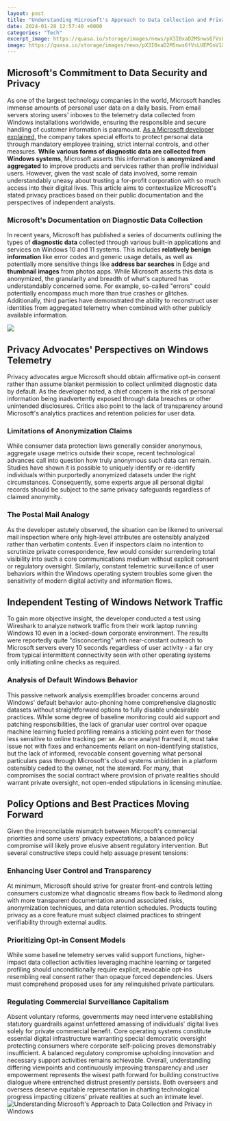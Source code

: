 ```yaml
---
layout: post
title: "Understanding Microsoft's Approach to Data Collection and Privacy in Windows"
date: 2024-01-28 12:57:40 +0000
categories: "Tech"
excerpt_image: https://quasa.io/storage/images/news/pX3I0xaD2MSnws6fVsLUEPGnV1XzunPuBlbHfwvR.jpg
image: https://quasa.io/storage/images/news/pX3I0xaD2MSnws6fVsLUEPGnV1XzunPuBlbHfwvR.jpg
---
```


## Microsoft's Commitment to Data Security and Privacy
As one of the largest technology companies in the world, Microsoft handles immense amounts of personal user data on a daily basis. From email servers storing users' inboxes to the telemetry data collected from Windows installations worldwide, ensuring the responsible and secure handling of customer information is paramount. [As a Microsoft developer explained](https://yt.io.vn/collection/akhtar), the company takes special efforts to protect personal data through mandatory employee training, strict internal controls, and other measures. 
**While various forms of diagnostic data are collected from Windows systems**, Microsoft asserts this information is **anonymized and aggregated** to improve products and services rather than profile individual users. However, given the vast scale of data involved, some remain understandably uneasy about trusting a for-profit corporation with so much access into their digital lives. This article aims to contextualize Microsoft's stated privacy practices based on their public documentation and the perspectives of independent analysts.
### Microsoft's Documentation on Diagnostic Data Collection
In recent years, Microsoft has published a series of documents outlining the types of **diagnostic data** collected through various built-in applications and services on Windows 10 and 11 systems. This includes **relatively benign information** like error codes and generic usage details, as well as potentially more sensitive things like **address bar searches** in Edge and **thumbnail images** from photos apps. 
While Microsoft asserts this data is anonymized, the granularity and breadth of what's captured has understandably concerned some. For example, so-called "errors" could potentially encompass much more than true crashes or glitches. Additionally, third parties have demonstrated the ability to reconstruct user identities from aggregated telemetry when combined with other publicly available information.

![](https://www.questionpro.com/blog/wp-content/uploads/2019/06/DataCollection-992x594.jpg)
## Privacy Advocates' Perspectives on Windows Telemetry 
Privacy advocates argue Microsoft should obtain affirmative opt-in consent rather than assume blanket permission to collect unlimited diagnostic data by default. As the developer noted, a chief concern is the risk of personal information being inadvertently exposed through data breaches or other unintended disclosures. Critics also point to the lack of transparency around Microsoft's analytics practices and retention policies for user data.
### Limitations of Anonymization Claims 
While consumer data protection laws generally consider anonymous, aggregate usage metrics outside their scope, recent technological advances call into question how truly anonymous such data can remain. Studies have shown it is possible to uniquely identify or re-identify individuals within purportedly anonymized datasets under the right circumstances. Consequently, some experts argue all personal digital records should be subject to the same privacy safeguards regardless of claimed anonymity.
### The Postal Mail Analogy
As the developer astutely observed, the situation can be likened to universal mail inspection where only high-level attributes are ostensibly analyzed rather than verbatim contents. Even if inspectors claim no intention to scrutinize private correspondence, few would consider surrendering total visibility into such a core communications medium without explicit consent or regulatory oversight. Similarly, constant telemetric surveillance of user behaviors within the Windows operating system troubles some given the sensitivity of modern digital activity and information flows.
## Independent Testing of Windows Network Traffic 
To gain more objective insight, the developer conducted a test using Wireshark to analyze network traffic from their work laptop running Windows 10 even in a locked-down corporate environment. The results were reportedly quite "disconcerting" with near-constant outreach to Microsoft servers every 10 seconds regardless of user activity - a far cry from typical intermittent connectivity seen with other operating systems only initiating online checks as required.  
### Analysis of Default Windows Behavior
This passive network analysis exemplifies broader concerns around Windows' default behavior auto-phoning home comprehensive diagnostic datasets without straightforward options to fully disable undesirable practices. While some degree of baseline monitoring could aid support and patching responsibilities, the lack of granular user control over opaque machine learning fueled profiling remains a sticking point even for those less sensitive to online tracking per se. 
As one analyst framed it, most take issue not with fixes and enhancements reliant on non-identifying statistics, but the lack of informed, revocable consent governing what personal particulars pass through Microsoft's cloud systems unbidden in a platform ostensibly ceded to the owner, not the steward. For many, that compromises the social contract where provision of private realities should warrant private oversight, not open-ended stipulations in licensing minutiae.
## Policy Options and Best Practices Moving Forward 
Given the irreconcilable mismatch between Microsoft's commercial priorities and some users' privacy expectations, a balanced policy compromise will likely prove elusive absent regulatory intervention. But several constructive steps could help assuage present tensions:
### Enhancing User Control and Transparency 
At minimum, Microsoft should strive for greater front-end controls letting consumers customize what diagnostic streams flow back to Redmond along with more transparent documentation around associated risks, anonymization techniques, and data retention schedules. Products touting privacy as a core feature must subject claimed practices to stringent verifiability through external audits. 
### Prioritizing Opt-in Consent Models 
While some baseline telemetry serves valid support functions, higher-impact data collection activities leveraging machine learning or targeted profiling should unconditionally require explicit, revocable opt-ins resembling real consent rather than opaque forced dependencies. Users must comprehend proposed uses for any relinquished private particulars.
### Regulating Commercial Surveillance Capitalism  
Absent voluntary reforms, governments may need intervene establishing statutory guardrails against unfettered amassing of individuals' digital lives solely for private commercial benefit. Core operating systems constitute essential digital infrastructure warranting special democratic oversight protecting consumers where corporate self-policing proves demonstrably insufficient. A balanced regulatory compromise upholding innovation and necessary support activities remains achievable.
Overall, understanding differing viewpoints and continuously improving transparency and user empowerment represents the wisest path forward for building constructive dialogue where entrenched distrust presently persists. Both overseers and oversees deserve equitable representation in charting technological progress impacting citizens' private realities at such an intimate level.
![Understanding Microsoft's Approach to Data Collection and Privacy in Windows](https://quasa.io/storage/images/news/pX3I0xaD2MSnws6fVsLUEPGnV1XzunPuBlbHfwvR.jpg)